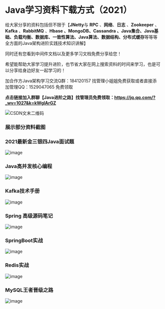 # Java学习资料下载方式（2021）
给大家分享的资料包括但不限于【**JNetty**与 **RPC** 、**网络**、**日志** 、**Zookeeper** 、**Kafka** 、**RabbitMQ** 、**Hbase 、MongoDB、Cassandra 、Java集合、Java基础、负载均衡、数据库、一致性算法、Java算法、数据结构、分布式缓存**等等等全方面的Java架构进阶实践技术知识讲解】

同时还有您看到中间件文档以及更多学习文档免费分享给您！

希望能帮助大家学习提升进阶，也节省大家在网上搜索资料的时间来学习，也是可以分享给身边好友一起学习的！

加合作方Java架构学习交流Q群：184120157 找管理小姐姐免费获取或者直接添加管理QQ：1529047065 免费领取

**点击链接加入群聊【Java进阶之路】找管理员免费领取：https://jq.qq.com/?_wv=1027&k=kWglArGZ**

![CSDN文末二维码](https://user-images.githubusercontent.com/85689087/121644802-10da2800-cac6-11eb-84c3-db2aa2e04f52.png)


### 展示部分资料截图

### 2021最新金三银四Java面试题

![image](https://user-images.githubusercontent.com/85689087/122002063-d92ff080-cde3-11eb-9460-e8d67ffeef37.png)


### Java高并发核心编程
![image](https://user-images.githubusercontent.com/85689087/122003241-69bb0080-cde5-11eb-8e60-f4e59fc66272.png)



### Kafka技术手册
![image](https://user-images.githubusercontent.com/85689087/122002690-ac300d80-cde4-11eb-8d91-7e9d50c9aa82.png)


### Spring 高级源码笔记
![image](https://user-images.githubusercontent.com/85689087/122002774-c36efb00-cde4-11eb-9042-ab3993ee4134.png)


### SpringBoot实战
![image](https://user-images.githubusercontent.com/85689087/122003039-1b0d6680-cde5-11eb-9dbb-e097a371608e.png)



### Redis实战
![image](https://user-images.githubusercontent.com/85689087/122003073-29f41900-cde5-11eb-84e7-2d122bc2d611.png)



### MySQL王者晋级之路
![image](https://user-images.githubusercontent.com/85689087/122003108-35474480-cde5-11eb-8b84-1c09d9ee20b1.png)





